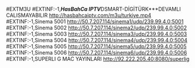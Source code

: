 #EXTM3U 
#EXTINF:-1,***HasBahCa IPTV***DSMART-DİGİTÜRK***DEVAMLI CALISMAYABILIR http://hasbahcaiptv.com/m3u/turkiye.mp4 #EXTINF:-1,Sinema 5001 http://50.7.207.114/sinema1/udp/239.99.4.0:5001 #EXTINF:-1,Sinema 5002 http://50.7.207.114/sinema2/udp/239.99.4.0:5002 #EXTINF:-1,Sinema 5003 http://50.7.207.114/sinema3/udp/239.99.4.0:5003 #EXTINF:-1,Sinema 5004 http://50.7.207.114/sinema4/udp/239.99.4.0:5004 #EXTINF:-1,Sinema 5005 http://50.7.207.114/sinema5/udp/239.99.4.0:5005 #EXTINF:-1,Sinema 5006 http://50.7.207.114/sinema6/udp/239.99.4.0:5006 #EXTINF:-1,SUPERLI G MAC YAYINLARI http://92.222.205.40:8080/superlig
